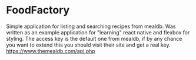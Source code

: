# FoodFactory
Simple application for listing and searching recipes from mealdb. Was written as an example application for "learning" react native and flexbox for styling. The access key is the default one from mealdb, if by any chance you want to extend this you should visit their site and get a real key. https://www.themealdb.com/api.php 
